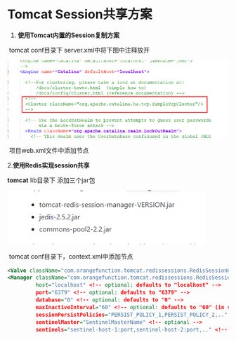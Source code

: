 # Tomcat Session共享方案



1. **使用Tomcat内置的Session复制方案**

​      tomcat conf目录下  server.xml中将下图中注释放开

![](https://github.com/SN1997/Zjyc-document/blob/master/picture/1560334502550.png)

​      项目web.xml文件中添加节点<distributable/>

  2.**使用Redis实现session共享**

  **tomcat** lib目录下 添加三个jar包



![](https://github.com/SN1997/Zjyc-document/blob/master/picture/1560335162902.png)

​    tomcat conf目录下，context.xml中添加节点



```xml
<Valve className="com.orangefunction.tomcat.redissessions.RedisSessionHandlerValve" />
<Manager className="com.orangefunction.tomcat.redissessions.RedisSessionManager"
         host="localhost" <!-- optional: defaults to "localhost" -->
         port="6379" <!-- optional: defaults to "6379" -->
         database="0" <!-- optional: defaults to "0" -->
         maxInactiveInterval="60" <!-- optional: defaults to "60" (in seconds) -->
         sessionPersistPolicies="PERSIST_POLICY_1,PERSIST_POLICY_2,.." <!-- optional -->
         sentinelMaster="SentinelMasterName" <!-- optional -->
         sentinels="sentinel-host-1:port,sentinel-host-2:port,.." <!-- optional --> />
```

